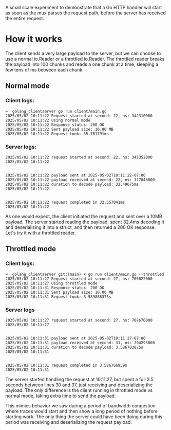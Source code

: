 A small scale experiment to demonstrate that a Go HTTP handler will start as soon as the mux parses the request path, before the server has received the entire request.

# How it works

The client sends a very large payload to the server, but we can choose to use a normal io.Reader or a throttled io.Reader. The throttled reader breaks the payload into 100 chunks and reads a one chunk at a time, sleeping a few tens of ms between each chunk.

## Normal mode

### Client logs:

```
➜  golang_clientserver go run client/main.go
2025/05/02 10:11:22 Request started at second: 22, ns: 342310000
2025/05/02 10:11:22 Using normal mode
2025/05/02 10:11:22 Response status: 200 OK
2025/05/02 10:11:22 Sent payload size: 10.00 MB
2025/05/02 10:11:22 Request took: 35.761791ms
```


### Server logs:

```
2025/05/02 10:11:22 request started at second: 22, ns: 345352000
2025/05/02 10:11:22


2025/05/02 10:11:22 payload sent at 2025-05-02T10:11:22-07:00
2025/05/02 10:11:22 payload received at second: 22, ns: 377848000
2025/05/02 10:11:22 duration to decode payload: 32.49675ms
2025/05/02 10:11:22


2025/05/02 10:11:22 request completed in 32.557041ms
2025/05/02 10:11:22
```

As one would expect, the client initiated the request and sent over a 10MB payload.
The server started reading the payload, spent 32.4ms decoding it and deserializing it into a struct,
and then returned a 200 OK response. Let's try it with a throttled reader.

## Throttled mode

### Client logs:

```
➜  golang_clientserver git:(main) ✗ go run client/main.go --throttled
2025/05/02 10:11:27 Request started at second: 27, ns: 705022000
2025/05/02 10:11:27 Using throttled mode
2025/05/02 10:11:31 Response status: 200 OK
2025/05/02 10:11:31 Sent payload size: 10.00 MB
2025/05/02 10:11:31 Request took: 3.589888375s
```

### Server logs

```
2025/05/02 10:11:27 request started at second: 27, ns: 707670000
2025/05/02 10:11:27


2025/05/02 10:11:31 payload sent at 2025-05-02T10:11:27-07:00
2025/05/02 10:11:31 payload received at second: 31, ns: 294295000
2025/05/02 10:11:31 duration to decode payload: 3.586703875s
2025/05/02 10:11:31


2025/05/02 10:11:31 request completed in 3.586766959s
2025/05/02 10:11:31
```

The server started handling the request at 10:11:27, but spent a full 3.5 seconds between
lines 30 and 37, just receiving and deserializing the payload.
The only difference is the client running in throttled mode vs normal mode, taking extra
time to send the payload. 

This mimics behavior we saw during a period of bandwidth congestion where traces would start
and then show a long period of nothing before starting work.
The only thing the server could have been doing during this period was receiving and deserializing
the request payload.